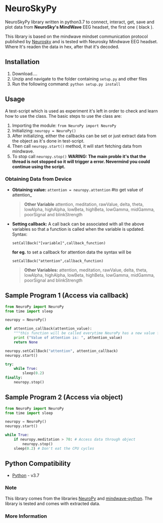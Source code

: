 # NeuroSkyPy

NeuroSkyPy library written in python3.7 to connect, interact, get, save and plot data  from **NeuroSky's MindWave** EEG headset, the first one ( black ).

This library is based on the mindwave mindset communication protocol published by [Neurosky](http:://neurosky.com) and is tested with Neurosky Mindwave EEG headset. Where It's readen the data in hex, after that it's decoded.

## Installation

1. Download....
2. Unzip and navigate to the folder containing `setup.py` and other files
3. Run the following command: `python setup.py install`

## Usage

A test-script which is used as experiment it's left in order to check and learn how to use the class. 
The basic steps to use the class are:
1. Importing the module: `from NeuroPy import NeuroPy`
2. Initializing: `neuropy = NeuroPy()`
3. After initializing, either the callbacks can be set or just extract data from the object as it's done in test-script. 
4. Then call `neuropy.start()` method, it will start fetching data from mindwave.
5. To stop call `neuropy.stop()` **WARING: The main proble it's that the thread is not stopped so it will trigger a error. Nevermind you could continue using the script.**


### Obtaining Data from Device 

* **Obtaining value:** `attention = neuropy.attention` \#to get value of attention_
    >**Other Variable** attention, meditation, rawValue, delta, theta, lowAlpha, highAlpha, lowBeta, highBeta, lowGamma, midGamma, poorSignal and blinkStrength

* **Setting callback:** A call back can be associated with all the above variables so that a function is called when the variable is updated. Syntax: 

    ```
    setCallBack("[variable]",callback_function)
    ``` 
    **for eg.** to set a callback for attention data the syntax will be 
    ```
    setCallBack("attention",callback_function)
    ```
    >**Other Variables:** attention, meditation, rawValue, delta, theta, lowAlpha, highAlpha, lowBeta, highBeta, lowGamma, midGamma, poorSignal and blinkStrength

## Sample Program 1 (Access via callback)

```python
from NeuroPy import NeuroPy
from time import sleep

neuropy = NeuroPy() 

def attention_callback(attention_value):
    """this function will be called everytime NeuroPy has a new value for attention"""
    print ("Value of attention is: ", attention_value)
    return None

neuropy.setCallBack("attention", attention_callback)
neuropy.start()

try:
    while True:
        sleep(0.2)
finally:
    neuropy.stop()
```


## Sample Program 2 (Access via object)

```python
from NeuroPy import NeuroPy
from time import sleep

neuropy = NeuroPy() 
neuropy.start()

while True:
    if neuropy.meditation > 70: # Access data through object
        neuropy.stop() 
    sleep(0.2) # Don't eat the CPU cycles
```

## Python Compatibility

* [Python](http://www.python.com) - v3.7

### Note
This library comes from the libraries [NeuroPy](https://github.com/lihas/NeuroPy) and [mindwave-python](https://github.com/BarkleyUS/mindwave-python). 
The library is tested and comes with extracted data. 

### More Information

